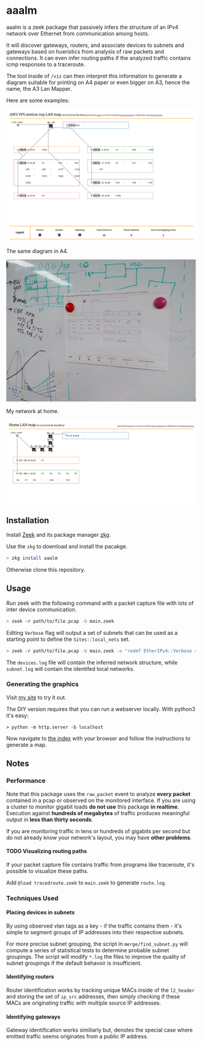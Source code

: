 # aaalm

aaalm is a zeek package that passively infers the structure of an IPv4 network over Ethernet from communication among hosts.

It will discover gateways, routers, and associate devices to subnets and gateways based on hueristics from analysis of raw packets and connections. It can even infer routing paths if the analyzed traffic contains icmp responses to a traceroute.

The tool inside of `/viz` can then interpret this information to generate a diagram suitable for printing on A4 paper or even bigger on A3, hence the name, the A3 Lan Mapper.

Here are some examples:

![aws vps diagram](https://raw.githubusercontent.com/nskelsey/aaalm/master/static/aws-vps.png)

The same diagram in A4.

![printed a4 diagram](https://raw.githubusercontent.com/nskelsey/aaalm/master/static/white-boarded-c.jpg)

My network at home.

![My home network](https://raw.githubusercontent.com/nskelsey/aaalm/master/static/home.png)


## Installation

Install [Zeek](https://docs.zeek.org/en/stable/quickstart/) and its package manager [zkg](https://docs.zeek.org/projects/package-manager/en/stable/quickstart.html).

Use the `zkg` to download and install the pacakge.

```zsh
> zkg install aaalm
```

Otherwise clone this repository.


## Usage

Run zeek with the following command with a packet capture file with lots of inter device communication.

```zsh
> zeek -r path/to/file.pcap -b main.zeek
```


Editing  `Verbose` flag will output a set of subnets that can be used as a starting point to define the `Sites::local_nets` set.

```zsh
> zeek -r path/to/file.pcap -b main.zeek -e "redef EtherIPv4::Verbose = T;"
```

The `devices.log` file will contain the inferred network structure, while `subnet.log` will contain the identifed local networks.


### Generating the graphics

Visit [my site](https://nskelsey.com/aaalm) to try it out.

The DIY version requires that you can run a webserver locally. With python3 it's easy:

```
> python -m http.server -b localhost
```

Now navigate to [the index](https://localhost:8000/) with your browser and follow the instructions to generate a map.

## Notes

### Performance

Note that this package uses the `raw_packet` event to analyze __every packet__ contained in a pcap or observed on the monitored interface.
If you are using a cluster to monitor gigabit loads __do not use__ this package __in realtime__.
Execution against __hundreds of megabytes__ of traffic produces meaningful output in __less than thirty seconds__.

If you are monitoring traffic in tens or hundreds of gigabits per second but do not already know your network's layout, you may have __other problems__.

#### TODO Visualizing routing paths

If your packet capture file contains traffic from programs like traceroute, it's possible to visualize these paths.

Add `@load tracedroute.zeek` to `main.zeek` to generate `route.log`.

### Techniques Used

#### Placing devices in subnets
By using observed vlan tags as a key - if the traffic contains them - it's simple to segment groups of IP addresses into their respective subnets.

For more precise subnet grouping, the script in `merge/find_subnet.py` will compute a series of statistical tests to determine probable subnet groupings. The script will modify `*.log` the files to improve the quality of subnet groupings if the default behavoir is insufficient.

#### Identifying routers

Router identification works by tracking unique MACs inside of the `l2_header` and storing the set of `ip_src` addresses, then simply checking if these MACs are originating traffic with multiple source IP addresses.

#### Identifying gateways

Gateway identification works similiarly but, denotes the special case where emitted traffic seems originates from a public IP address.

